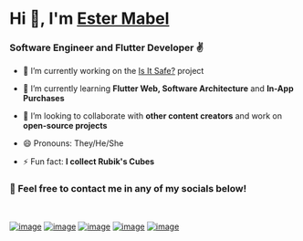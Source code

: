 # Hi 👋, I'm [Ester Mabel](https://www.estermabel.com)
### Software Engineer and Flutter Developer ✌️

- 🔭 I’m currently working on the [Is It Safe?](https://isitsafe.com.br) project

- 🧠 I’m currently learning **Flutter Web, Software Architecture** and **In-App Purchases**

- 👯 I’m looking to collaborate with **other content creators** and work on **open-source projects**

- 😄 Pronouns: They/He/She

- ⚡ Fun fact: **I collect Rubik's Cubes**

### 🤝 Feel free to contact me in any of my socials below!
<br>

[![image](https://img.shields.io/badge/LinkedIn-0077B5?style=for-the-badge&logo=linkedin&logoColor=white)](https://www.linkedin.com/in/eusoumabel/)
[![image](https://img.shields.io/badge/Twitter-1DA1F2?style=for-the-badge&logo=twitter&logoColor=white)](https://www.twitter.com/eusoumabel/)
[![image](https://img.shields.io/badge/YouTube-FF0000?style=for-the-badge&logo=youtube&logoColor=white)](https://www.youtube.com/channel/UCdgSTWD8BJYNr7MnI6ZUcLQ)
[![image](https://img.shields.io/badge/Twitch-9146FF?style=for-the-badge&logo=twitch&logoColor=white)](https://www.twitch.tv/eusoumabel)
[![image](https://img.shields.io/badge/Gmail-D14836?style=for-the-badge&logo=gmail&logoColor=white)](mailto:contato@eusoumabel.com)

